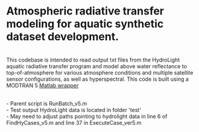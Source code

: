 # Atmospheric radiative transfer modeling for aquatic synthetic dataset development. 

<br>This codebase is intended to read output txt files from the HydroLight aquatic radiative transfer program and model above water reflectance to top-of-atmosphere for various atmosphere conditions and multiple satellite sensor configurations, as well as hyperspectral. This code is built using a MODTRAN 5 [Matlab wrapper](https://www.mathworks.com/matlabcentral/fileexchange/31961-derekjgriffith-matlab-modtran-5)

<br>- Parent script is RunBatch_v5.m
<br>- Test output HydroLight data is located in folder 'test'
<br>- May need to adjust paths pointing to hydrolight data in line 6 of FindHyCases_v5.m and line 37 in ExecuteCase_ver5.m
